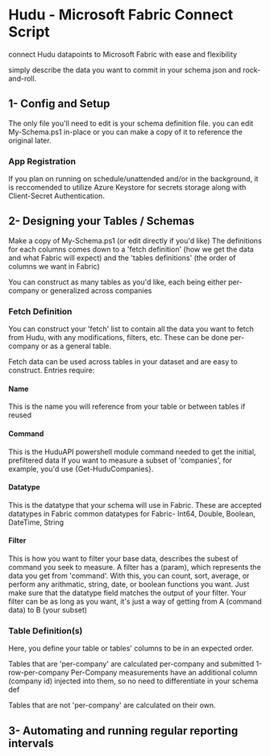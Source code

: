 # Hudu - Microsoft Fabric Connect Script

connect Hudu datapoints to Microsoft Fabric with ease and flexibility

simply describe the data you want to commit in your schema json and rock-and-roll.

## 1- Config and Setup

The only file you'll need to edit is your schema definition file. you can edit My-Schema.ps1 in-place or you can make a copy of it to reference the original later.

### App Registration

If you plan on running on schedule/unattended and/or in the background, it is reccomended to utilize Azure Keystore for secrets storage along with Client-Secret Authentication.


## 2- Designing your Tables / Schemas

Make a copy of My-Schema.ps1 (or edit directly if you'd like)
The definitions for each columns comes down to a 'fetch definition' (how we get the data and what Fabric will expect) and the 'tables definitions' (the order of columns we want in Fabric)

You can construct as many tables as you'd like, each being either per-company or generalized across companies

### Fetch Definition

You can construct your 'fetch' list to contain all the data you want to fetch from Hudu, with any modifications, filters, etc. These can be done per-company or as a general table.

Fetch data can be used across tables in your dataset and are easy to construct. 
Entries require:

#### Name
This is the name you will reference from your table or between tables if reused

#### Command
This is the HuduAPI powershell module command needed to get the initial, prefiltered data
If you want to measure a subset of 'companies', for example, you'd use {Get-HuduCompanies}.

#### Datatype
This is the datatype that your schema will use in Fabric. These are accepted datatypes in Fabric
common datatypes for Fabric- Int64, Double, Boolean, DateTime, String

#### Filter
This is how you want to filter your base data, describes the subest of command you seek to measure.
A filter has a (param), which represents the data you get from 'command'. With this, you can count, sort, average, or perform any arithmatic, string, date, or boolean functions you want. Just make sure that the datatype field matches the output of your filter. Your filter can be as long as you want, it's just a way of getting from A (command data) to B (your subset)


### Table Definition(s)

Here, you define your table or tables' columns to be in an expected order.

Tables that are 'per-company' are calculated per-company and submitted 1-row-per-company
Per-Company measurements have an additional column (company id) injected into them, so no need to differentiate in your schema def

Tables that are not 'per-company' are calculated on their own.

## 3- Automating and running regular reporting intervals

